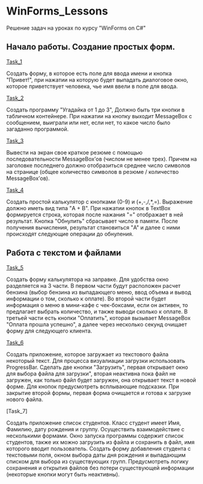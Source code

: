 # WinForms_Lessons
 Решение задач на уроках по курсу "WinForms on C#"

 ## Начало работы. Создание простых форм.
  
  [Task_1](https://github.com/nomadpyn/WinForms_Lessons/tree/master/Task_1)

   Создать форму, в которое есть поле для ввода имени и кнопка "Привет!", при нажатии на которую будет выпадать диалоговое окно, которое приветствует человека, чье имя ввели в поле для ввода.

  [Task_2](https://github.com/nomadpyn/WinForms_Lessons/tree/master/Task_2)

   Создать программу "Угадайка от 1 до 3", Должно быть три кнопки в табличном контейнере. При нажатии на кнопку выходит MessageBox с сообщением, выиграли или нет, если нет, то какое число было загаданно программой.

  [Task_3](https://github.com/nomadpyn/WinForms_Lessons/tree/master/Task_3)

   Вывести на экран свое краткое резюме с помощью последовательности MessageBox’ов (числом не менее трех). Причем на заголовке последнего должно отобразиться среднее число символов на странице (общее количество символов в резюме / количество MessageBox’ов).

  [Task_4](https://github.com/nomadpyn/WinForms_Lessons/tree/master/Task_4)

   Создать простой калькулятор с кнопками (0-9) и (+,-,/,*,=). Выражение должно иметь вид типа "A + B". При нажатии кнопок в TextBox формируется строка, которая после нажания "=" отображает в ней результат. Кнопка "Обнулить" сбрасывает число в памяти.  После получения вычисления, результат становиться "A" и далее с ними происходят следующие операции до обнуления.

  ## Работа с текстом и файлами

  [Task_5](https://github.com/nomadpyn/WinForms_Lessons/tree/master/Task_5)

   Создать форму калькулятора на заправке. Для удобства окно разделяется на 3 части. В первом части будут расположен расчет бензина (выбор бензина из выпадающего меню, ввод объема и вывод информации о том, сколько к оплате). Во второй части будет информация о меню в мини-кафе с чек-боксами, если он активен, то предлагает выбрать количество, и также выводи сколько к оплате. В третьей части есть кнопки "Оплатить", которая вызывает MessageBox "Оплата прошла успешно", а далее через несколько секунд очищает форму для следующего клиента.

  [Task_6](https://github.com/nomadpyn/WinForms_Lessons/tree/master/Task_6)

   Создать приложение, которое загружает из текстового файла некоторый текст. Для процесса визуалиации загрузки использовать ProgressBar. Сделать две кнопки "Загрузить", первая открывает окно для выбора файла для загрузки", вторая неактивна пока файл не загружен, как только файл будет загружен, она открывает текст в новой форме. Для кнопок предусмотреть всплывающие подсказки. При закрытие второй формы, первая форма очищается и готова к загрузке нового файла.

  [Task_7]

   Создать приложение список студентов. Класс студент имеет Имя, Фамилию, дату рождения и группу. Осуществить взаимодействие с несколькими формами. Окно запуска программы содержит список студентов, также их можно загрузить из файла и сохранить в файл, имя которого вводит пользователь. Создать форму добавления студента с текстовыми поля, окном выбора даты дня рождения и выпадающим списком для выбора из существующих групп. Предусмотреть логику сохранения и открытия файлов без потери существующей информации (некоторые кнопки могут быть неактивны).

